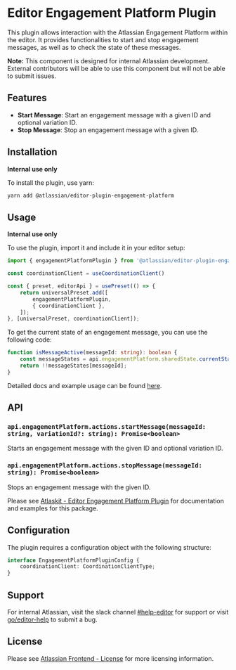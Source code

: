 # Editor Engagement Platform Plugin

This plugin allows interaction with the Atlassian Engagement Platform within the editor. It provides
functionalities to start and stop engagement messages, as well as to check the state of these
messages.

**Note:** This component is designed for internal Atlassian development.
External contributors will be able to use this component but will not be able to submit issues.

## Features

- **Start Message**: Start an engagement message with a given ID and optional variation ID.
- **Stop Message**: Stop an engagement message with a given ID.

## Installation

**Internal use only**

To install the plugin, use yarn:

```sh
yarn add @atlassian/editor-plugin-engagement-platform
```

## Usage

**Internal use only**

To use the plugin, import it and include it in your editor setup:

```typescript
import { engagementPlatformPlugin } from '@atlassian/editor-plugin-engagement-platform';

const coordinationClient = useCoordinationClient()

const { preset, editorApi } = usePreset(() => {
	return universalPreset.add([
		engagementPlatformPlugin,
		{ coordinationClient },
	]);
}, [universalPreset, coordinationClient]);
```

To get the current state of an engagement message, you can use the following code:

```typescript
function isMessageActive(messageId: string): boolean {
	const messageStates = api.engagementPlatform.sharedState.currentState()?.messageStates ?? {};
	return !!messageStates[messageId];
}
```

Detailed docs and example usage can be found [here](https://atlaskit.atlassian.com/packages/editor/editor-plugin-engagement-platform).

## API

### `api.engagementPlatform.actions.startMessage(messageId: string, variationId?: string): Promise<boolean>`

Starts an engagement message with the given ID and optional variation ID.

### `api.engagementPlatform.actions.stopMessage(messageId: string): Promise<boolean>`

Stops an engagement message with the given ID.

Please see [Atlaskit - Editor Engagement Platform Plugin](https://atlaskit.atlassian.com/packages/editor/editor-plugin-engagement-platform) for documentation and examples for this package.

## Configuration

The plugin requires a configuration object with the following structure:

```typescript
interface EngagementPlatformPluginConfig {
	coordinationClient: CoordinationClientType;
}
```

## Support

For internal Atlassian, visit the slack channel [#help-editor](https://atlassian.slack.com/archives/CFG3PSQ9E) for support or visit [go/editor-help](https://go/editor-help) to submit a bug.

## License

Please see [Atlassian Frontend - License](https://hello.atlassian.net/wiki/spaces/AF/pages/2589099144/Documentation#Platform-License) for more licensing information.
